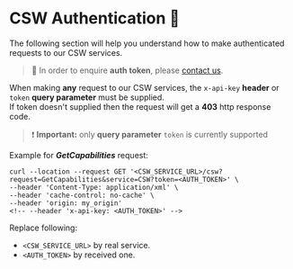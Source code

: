 # CSW Authentication :lock_with_ink_pen: 
The following section will help you understand how to make authenticated requests to our CSW services.

> :information_desk_person: In order to enquire **auth token**, please [contact us](/classified/contact_us.md).

When making **any** request to our CSW services, the `x-api-key` **header** or `token` **query parameter** must be supplied.<br/>
If token doesn't supplied then the request will get a **403** http response code.

> :heavy_exclamation_mark: **Important:** only **query parameter** `token` is currently supported

Example for ***GetCapabilities*** request:
```curl
curl --location --request GET '<CSW_SERVICE_URL>/csw?request=GetCapabilities&service=CSW?token=<AUTH_TOKEN>' \
--header 'Content-Type: application/xml' \
--header 'cache-control: no-cache' \
--header 'origin: my_origin'
<!-- --header 'x-api-key: <AUTH_TOKEN>' -->
```

Replace following:
- `<CSW_SERVICE_URL>` by real service.
- `<AUTH_TOKEN>` by received one.
